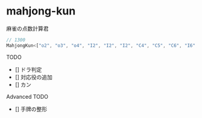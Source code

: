 # mahjong-kun

麻雀の点数計算君

```typescript
// 1300
MahjongKun<["o2", "o3", "o4", "I2", "I2", "I2", "C4", "C5", "C6", "I6", "I6", "I6", "o4", "o4"], "o3", "ron">
```

TODO
- [] ドラ判定
- [] 対応役の追加
- [] カン

Advanced TODO
- [] 手牌の整形
